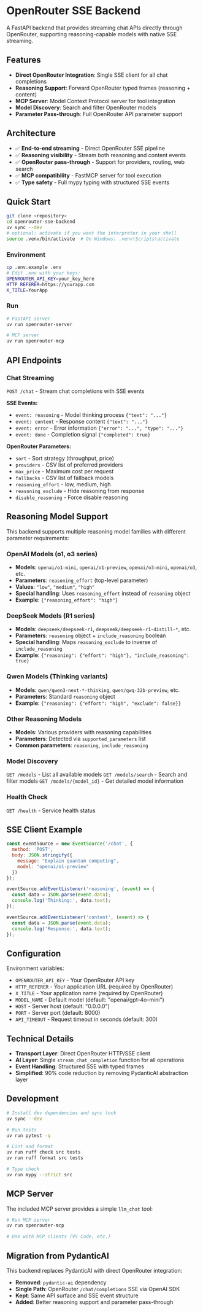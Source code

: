 # OpenRouter SSE Backend

A FastAPI backend that provides streaming chat APIs directly through OpenRouter, supporting reasoning-capable models with native SSE streaming.

## Features

- **Direct OpenRouter Integration**: Single SSE client for all chat completions
- **Reasoning Support**: Forward OpenRouter typed frames (reasoning + content)
- **MCP Server**: Model Context Protocol server for tool integration
- **Model Discovery**: Search and filter OpenRouter models
- **Parameter Pass-through**: Full OpenRouter API parameter support

## Architecture

- ✅ **End-to-end streaming** - Direct OpenRouter SSE pipeline
- ✅ **Reasoning visibility** - Stream both reasoning and content events
- ✅ **OpenRouter pass-through** - Support for providers, routing, web search
- ✅ **MCP compatibility** - FastMCP server for tool execution
- ✅ **Type safety** - Full mypy typing with structured SSE events

## Quick Start

```bash
git clone <repository>
cd openrouter-sse-backend
uv sync --dev
# optional: activate if you want the interpreter in your shell
source .venv/bin/activate  # On Windows: .venv\Scripts\activate
```

### Environment

```bash
cp .env.example .env
# Edit .env with your keys:
OPENROUTER_API_KEY=your_key_here
HTTP_REFERER=https://yourapp.com
X_TITLE=YourApp
```

### Run

```bash
# FastAPI server
uv run openrouter-server

# MCP server
uv run openrouter-mcp
```

## API Endpoints

### Chat Streaming

`POST /chat` - Stream chat completions with SSE events

**SSE Events:**
- `event: reasoning` - Model thinking process `{"text": "..."}`
- `event: content` - Response content `{"text": "..."}`
- `event: error` - Error information `{"error": "...", "type": "..."}`
- `event: done` - Completion signal `{"completed": true}`

**OpenRouter Parameters:**
- `sort` - Sort strategy (throughput, price)
- `providers` - CSV list of preferred providers
- `max_price` - Maximum cost per request
- `fallbacks` - CSV list of fallback models
- `reasoning_effort` - low, medium, high
- `reasoning_exclude` - Hide reasoning from response
- `disable_reasoning` - Force disable reasoning

## Reasoning Model Support

This backend supports multiple reasoning model families with different parameter requirements:

### OpenAI Models (o1, o3 series)
- **Models**: `openai/o1-mini`, `openai/o1-preview`, `openai/o3-mini`, `openai/o3`, etc.
- **Parameters**: `reasoning_effort` (top-level parameter)
- **Values**: `"low"`, `"medium"`, `"high"`
- **Special handling**: Uses `reasoning_effort` instead of `reasoning` object
- **Example**: `{"reasoning_effort": "high"}`

### DeepSeek Models (R1 series)
- **Models**: `deepseek/deepseek-r1`, `deepseek/deepseek-r1-distill-*`, etc.
- **Parameters**: `reasoning` object + `include_reasoning` boolean
- **Special handling**: Maps `reasoning_exclude` to inverse of `include_reasoning`
- **Example**: `{"reasoning": {"effort": "high"}, "include_reasoning": true}`

### Qwen Models (Thinking variants)
- **Models**: `qwen/qwen3-next-*-thinking`, `qwen/qwq-32b-preview`, etc.
- **Parameters**: Standard `reasoning` object
- **Example**: `{"reasoning": {"effort": "high", "exclude": false}}`

### Other Reasoning Models
- **Models**: Various providers with reasoning capabilities
- **Parameters**: Detected via `supported_parameters` list
- **Common parameters**: `reasoning`, `include_reasoning`

### Model Discovery

`GET /models` - List all available models
`GET /models/search` - Search and filter models
`GET /models/{model_id}` - Get detailed model information

### Health Check

`GET /health` - Service health status

## SSE Client Example

```javascript
const eventSource = new EventSource('/chat', {
  method: 'POST',
  body: JSON.stringify({
    message: "Explain quantum computing",
    model: "openai/o1-preview"
  })
});

eventSource.addEventListener('reasoning', (event) => {
  const data = JSON.parse(event.data);
  console.log('Thinking:', data.text);
});

eventSource.addEventListener('content', (event) => {
  const data = JSON.parse(event.data);
  console.log('Response:', data.text);
});
```

## Configuration

Environment variables:

- `OPENROUTER_API_KEY` - Your OpenRouter API key
- `HTTP_REFERER` - Your application URL (required by OpenRouter)
- `X_TITLE` - Your application name (required by OpenRouter)
- `MODEL_NAME` - Default model (default: "openai/gpt-4o-mini")
- `HOST` - Server host (default: "0.0.0.0")
- `PORT` - Server port (default: 8000)
- `API_TIMEOUT` - Request timeout in seconds (default: 300)

## Technical Details

- **Transport Layer**: Direct OpenRouter HTTP/SSE client
- **AI Layer**: Single `stream_chat_completion` function for all operations
- **Event Handling**: Structured SSE with typed frames
- **Simplified**: 90% code reduction by removing PydanticAI abstraction layer

## Development

```bash
# Install dev dependencies and sync lock
uv sync --dev

# Run tests
uv run pytest -q

# Lint and format
uv run ruff check src tests
uv run ruff format src tests

# Type check
uv run mypy --strict src
```

## MCP Server

The included MCP server provides a simple `llm_chat` tool:

```bash
# Run MCP server
uv run openrouter-mcp

# Use with MCP clients (VS Code, etc.)
```

## Migration from PydanticAI

This backend replaces PydanticAI with direct OpenRouter integration:

- **Removed**: `pydantic-ai` dependency
- **Single Path**: OpenRouter `/chat/completions` SSE via OpenAI SDK
- **Kept**: Same API surface and SSE event structure
- **Added**: Better reasoning support and parameter pass-through
